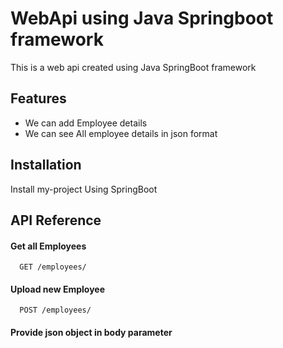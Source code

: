 
# WebApi using Java Springboot framework

This is a web api created using Java SpringBoot framework 
 


## Features

- We can add Employee details
- We can see All employee details in json format


## Installation

Install my-project Using SpringBoot


    
## API Reference

#### Get all Employees

```http
  GET /employees/
```


#### Upload new Employee

```http
  POST /employees/
```

#### Provide json object in body parameter



